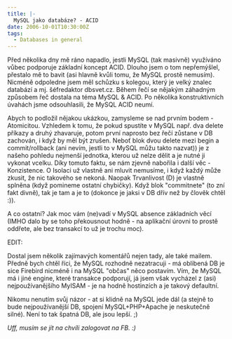 ```yaml
---
title: |-
  MySQL jako databáze? - ACID
date: 2006-10-01T10:30:00Z
tags:
  - Databases in general
---
```

Před několika dny mě ráno napadlo, jestli MySQL (tak masivně) využíváno vůbec podporuje základní koncept ACID. Dlouho jsem o tom nepřemýšlel, přestalo mě to bavit (asi hlavně kvůli tomu, že MySQL prostě nemusím). Nicméně odpoledne jsem měl schůzku s kolegou, který je velký znalec databází a mj. šéfredaktor dbsvet.cz. Během řečí se nějakým záhadným způsobem řeč dostala na téma MySQL & ACID. Po několika konstruktivních úvahách jsme odsouhlasili, že MySQL ACID neumí.

Abych to podložil nějakou ukázkou, zamysleme se nad prvním bodem - Atomicitou. Vzhledem k tomu, že pokud spustíte v MySQL např. dva delete příkazy a druhý zhavaruje, potom první naprosto bez řečí zůstane v DB zachován, i když by měl být zrušen. Neboť blok dvou delete mezi begin a commit/rollback (ani nevím, jestli to v MySQL můžu takto nazvat)) je z našeho pohledu nejmenší jednotka, kterou už nelze dělit a je nutné ji vykonat vcelku. Díky tomuto faktu, se nám zjevně nabořila i další věc - Konzistence. O Isolaci už vlastně ani mluvit nemusíme, i když každý může zkusit, že nic takového se nekoná. Naopak Trvanlivost (D) je vlastně splněna (když pomineme ostatní chybičky). Když blok "commitnete" (to zní fakt divně), tak je tam a je to (dokonce je jaksi v DB dřív než by člověk chtěl :)).

A co ostatní? Jak moc vám (ne)vadí v MySQL absence základních věcí (IMHO dalo by se toho překousnout hodně - na aplikační úrovni to prostě oddřete, ale bez transakcí to už je trochu moc).

EDIT:

Dostal jsem několik zajímavých komentářů nejen tady, ale také mailem. Předně bych chtěl říci, že MySQL rozhodně nezatracuji - má oblibená DB je sice Firebird nicméně i na MySQL "občas" něco postavím. Vím, že MySQL má i jiné engine, které transakce podporují, já jsem však vycházel z (asi) nejpoužívanějšího MyISAM - je na hodně hostinzích a je takový defaultní.

Nikomu nenutím svůj názor - at si klidně na MySQL jede dál (a stejně to bude nejpoužívanější DB, spojení MySQL+PHP+Apache je neskutečně silné). Není to tak špatná DB, ale jsou lepší. ;)

_Uff, musím se jít na chvíli zalogovat na FB. :)_